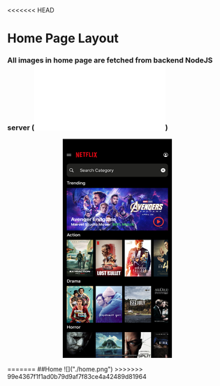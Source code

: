 <<<<<<< HEAD
# Home Page Layout
### All images in home page are fetched from backend NodeJS server (![index.js](./backend_nodejs/index.js))
 <p align = "center">
 <img src = "./home.png"  height="500" width="250">
 </p>
=======
##Home
![]("./home.png")
>>>>>>> 99e4367f1f1ad0b79d9af7f83ce4a42489d81964
